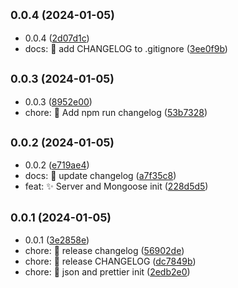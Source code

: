 ## <small>0.0.4 (2024-01-05)</small>

* 0.0.4 ([2d07d1c](https://github.com/LuchoC-Dev/RoadToBackend-Carrizo/commit/2d07d1c))
* docs: :memo: add CHANGELOG to .gitignore ([3ee0f9b](https://github.com/LuchoC-Dev/RoadToBackend-Carrizo/commit/3ee0f9b))



## <small>0.0.3 (2024-01-05)</small>

* 0.0.3 ([8952e00](https://github.com/LuchoC-Dev/RoadToBackend-Carrizo/commit/8952e00))
* chore: :memo: Add npm run changelog ([53b7328](https://github.com/LuchoC-Dev/RoadToBackend-Carrizo/commit/53b7328))



## <small>0.0.2 (2024-01-05)</small>

* 0.0.2 ([e719ae4](https://github.com/LuchoC-Dev/RoadToBackend-Carrizo/commit/e719ae4))
* docs: :memo: update changelog ([a7f35c8](https://github.com/LuchoC-Dev/RoadToBackend-Carrizo/commit/a7f35c8))
* feat: :sparkles: Server and Mongoose init ([228d5d5](https://github.com/LuchoC-Dev/RoadToBackend-Carrizo/commit/228d5d5))



## <small>0.0.1 (2024-01-05)</small>

* 0.0.1 ([3e2858e](https://github.com/LuchoC-Dev/RoadToBackend-Carrizo/commit/3e2858e))
* chore: :memo: release changelog ([56902de](https://github.com/LuchoC-Dev/RoadToBackend-Carrizo/commit/56902de))
* chore: :memo: release CHANGELOG ([dc7849b](https://github.com/LuchoC-Dev/RoadToBackend-Carrizo/commit/dc7849b))
* chore: :tada: json and prettier init ([2edb2e0](https://github.com/LuchoC-Dev/RoadToBackend-Carrizo/commit/2edb2e0))



